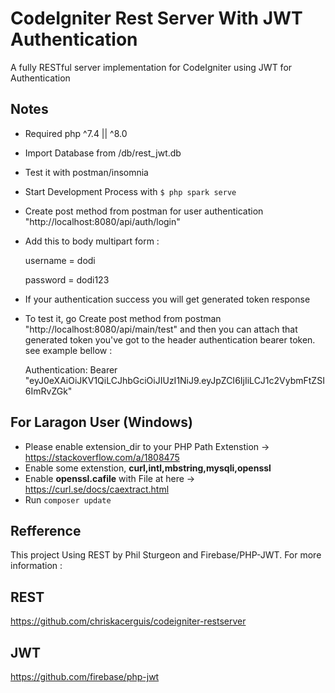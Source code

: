 # CodeIgniter Rest Server With JWT Authentication

A fully RESTful server implementation for CodeIgniter using JWT for Authentication
## Notes

- Required php ^7.4 || ^8.0
- Import Database from /db/rest_jwt.db
- Test it with postman/insomnia
- Start Development Process with ```$ php spark serve```
- Create post method from postman for user authentication "http://localhost:8080/api/auth/login"
- Add this to body multipart form :
	
	username = dodi
	
	password = dodi123
- If your authentication success you will get generated token response
- To test it, go Create post method from postman "http://localhost:8080/api/main/test" and then you can attach that generated token you've got to the header authentication bearer token. see example bellow :

	Authentication: Bearer "eyJ0eXAiOiJKV1QiLCJhbGciOiJIUzI1NiJ9.eyJpZCI6IjIiLCJ1c2VybmFtZSI6ImRvZGk"

## For Laragon User (Windows)

- Please enable extension_dir to your PHP Path Extenstion -> https://stackoverflow.com/a/1808475
- Enable some extenstion, **curl,intl,mbstring,mysqli,openssl**
- Enable **openssl.cafile** with File at here -> https://curl.se/docs/caextract.html
- Run ```composer update```

## Refference

This project Using REST by Phil Sturgeon and Firebase/PHP-JWT.
For more information :
## REST
https://github.com/chriskacerguis/codeigniter-restserver
## JWT
https://github.com/firebase/php-jwt
